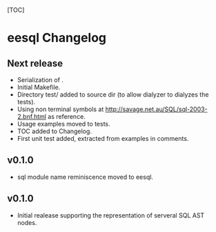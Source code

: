 [TOC]

# eesql Changelog

## Next release

- Serialization of <joined table>.
- Initial Makefile.
- Directory test/ added to source dir (to allow dialyzer to dialyzes
  the tests).
- Using non terminal symbols at
  http://savage.net.au/SQL/sql-2003-2.bnf.html as reference.
- Usage examples moved to tests.
- TOC added to Changelog.
- First unit test added, extracted from examples in comments.

## v0.1.0

- sql module name reminiscence moved to eesql.

## v0.1.0

- Initial realease supporting the representation of serveral SQL AST nodes.
